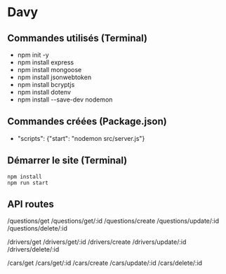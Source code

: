 # Davy

## Commandes utilisés (Terminal)
- npm init -y
- npm install express
- npm install mongoose
- npm install jsonwebtoken
- npm install bcryptjs
- npm install dotenv
- npm install --save-dev nodemon

## Commandes créées (Package.json)
- "scripts": {"start": "nodemon src/server.js"}

## Démarrer le site (Terminal)
````shell
npm install
npm run start
````

## API routes
/questions/get
/questions/get/:id
/questions/create
/questions/update/:id
/questions/delete/:id

/drivers/get
/drivers/get/:id
/drivers/create
/drivers/update/:id
/drivers/delete/:id

/cars/get
/cars/get/:id
/cars/create
/cars/update/:id
/cars/delete/:id